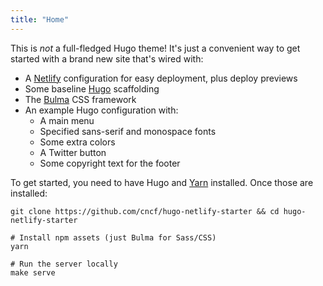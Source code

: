 ```yaml
---
title: "Home"
---
```


This is *not* a full-fledged Hugo theme! It's just a convenient way to get started with a brand new site that's wired with:

* A [Netlify](https://netlify.com) configuration for easy deployment, plus deploy previews
* Some baseline [Hugo](https://gohugo.io) scaffolding
* The [Bulma](https://bulma.io) CSS framework
* An example Hugo configuration with:
  * A main menu
  * Specified sans-serif and monospace fonts
  * Some extra colors
  * A Twitter button
  * Some copyright text for the footer

To get started, you need to have Hugo and [Yarn](https://yarnpkg.com) installed. Once those are installed:

```shell
git clone https://github.com/cncf/hugo-netlify-starter && cd hugo-netlify-starter

# Install npm assets (just Bulma for Sass/CSS)
yarn

# Run the server locally
make serve
```
